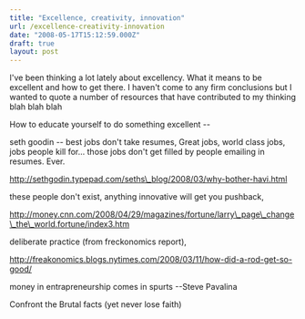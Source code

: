 ```yaml
---
title: "Excellence, creativity, innovation"
url: /excellence-creativity-innovation
date: "2008-05-17T15:12:59.000Z"
draft: true
layout: post
---
```


I've been thinking a lot lately about excellency. What it means to be excellent and how to get there. I haven't come to any firm conclusions but I wanted to quote a number of resources that have contributed to my thinking blah blah blah  
  
How to educate yourself to do something excellent --  
  
seth goodin -- best jobs don't take resumes, Great jobs, world class jobs, jobs people kill for... those jobs don't get filled by people emailing in resumes. Ever.  
  
http://sethgodin.typepad.com/seths\_blog/2008/03/why-bother-havi.html  
  
these people don't exist, anything innovative will get you pushback,  
  
http://money.cnn.com/2008/04/29/magazines/fortune/larry\_page\_change\_the\_world.fortune/index3.htm  
  
deliberate practice (from freckonomics report),  
  
http://freakonomics.blogs.nytimes.com/2008/03/11/how-did-a-rod-get-so-good/  
  
money in entrapreneurship comes in spurts --Steve Pavalina  
  
Confront the Brutal facts (yet never lose faith)